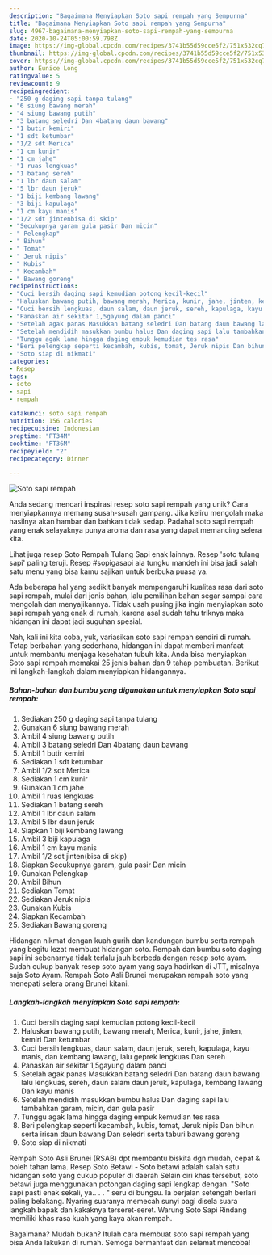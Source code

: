 ```yaml
---
description: "Bagaimana Menyiapkan Soto sapi rempah yang Sempurna"
title: "Bagaimana Menyiapkan Soto sapi rempah yang Sempurna"
slug: 4967-bagaimana-menyiapkan-soto-sapi-rempah-yang-sempurna
date: 2020-10-24T05:00:59.798Z
image: https://img-global.cpcdn.com/recipes/3741b55d59cce5f2/751x532cq70/soto-sapi-rempah-foto-resep-utama.jpg
thumbnail: https://img-global.cpcdn.com/recipes/3741b55d59cce5f2/751x532cq70/soto-sapi-rempah-foto-resep-utama.jpg
cover: https://img-global.cpcdn.com/recipes/3741b55d59cce5f2/751x532cq70/soto-sapi-rempah-foto-resep-utama.jpg
author: Eunice Long
ratingvalue: 5
reviewcount: 9
recipeingredient:
- "250 g daging sapi tanpa tulang"
- "6 siung bawang merah"
- "4 siung bawang putih"
- "3 batang seledri Dan 4batang daun bawang"
- "1 butir kemiri"
- "1 sdt ketumbar"
- "1/2 sdt Merica"
- "1 cm kunir"
- "1 cm jahe"
- "1 ruas lengkuas"
- "1 batang sereh"
- "1 lbr daun salam"
- "5 lbr daun jeruk"
- "1 biji kembang lawang"
- "3 biji kapulaga"
- "1 cm kayu manis"
- "1/2 sdt jintenbisa di skip"
- "Secukupnya garam gula pasir Dan micin"
- " Pelengkap"
- " Bihun"
- " Tomat"
- " Jeruk nipis"
- " Kubis"
- " Kecambah"
- " Bawang goreng"
recipeinstructions:
- "Cuci bersih daging sapi kemudian potong kecil-kecil"
- "Haluskan bawang putih, bawang merah, Merica, kunir, jahe, jinten, kemiri Dan ketumbar"
- "Cuci bersih lengkuas, daun salam, daun jeruk, sereh, kapulaga, kayu manis, dan kembang lawang, lalu geprek lengkuas Dan sereh"
- "Panaskan air sekitar 1,5gayung dalam panci"
- "Setelah agak panas Masukkan batang seledri Dan batang daun bawang lalu lengkuas, sereh, daun salam daun jeruk, kapulaga, kembang lawang Dan kayu manis"
- "Setelah mendidih masukkan bumbu halus Dan daging sapi lalu tambahkan garam, micin, dan gula pasir"
- "Tunggu agak lama hingga daging empuk kemudian tes rasa"
- "Beri pelengkap seperti kecambah, kubis, tomat, Jeruk nipis Dan bihun serta irisan daun bawang Dan seledri serta taburi bawang goreng"
- "Soto siap di nikmati"
categories:
- Resep
tags:
- soto
- sapi
- rempah

katakunci: soto sapi rempah 
nutrition: 156 calories
recipecuisine: Indonesian
preptime: "PT34M"
cooktime: "PT36M"
recipeyield: "2"
recipecategory: Dinner

---
```



![Soto sapi rempah](https://img-global.cpcdn.com/recipes/3741b55d59cce5f2/751x532cq70/soto-sapi-rempah-foto-resep-utama.jpg)

Anda sedang mencari inspirasi resep soto sapi rempah yang unik? Cara menyiapkannya memang susah-susah gampang. Jika keliru mengolah maka hasilnya akan hambar dan bahkan tidak sedap. Padahal soto sapi rempah yang enak selayaknya punya aroma dan rasa yang dapat memancing selera kita.

Lihat juga resep Soto Rempah Tulang Sapi enak lainnya. Resep &#39;soto tulang sapi&#39; paling teruji. Resep #sopigasapi ala tungku mandeh ini bisa jadi salah satu menu yang bisa kamu sajikan untuk berbuka puasa ya.

Ada beberapa hal yang sedikit banyak mempengaruhi kualitas rasa dari soto sapi rempah, mulai dari jenis bahan, lalu pemilihan bahan segar sampai cara mengolah dan menyajikannya. Tidak usah pusing jika ingin menyiapkan soto sapi rempah yang enak di rumah, karena asal sudah tahu triknya maka hidangan ini dapat jadi suguhan spesial.


Nah, kali ini kita coba, yuk, variasikan soto sapi rempah sendiri di rumah. Tetap berbahan yang sederhana, hidangan ini dapat memberi manfaat untuk membantu menjaga kesehatan tubuh kita. Anda bisa menyiapkan Soto sapi rempah memakai 25 jenis bahan dan 9 tahap pembuatan. Berikut ini langkah-langkah dalam menyiapkan hidangannya.

<!--inarticleads1-->

##### Bahan-bahan dan bumbu yang digunakan untuk menyiapkan Soto sapi rempah:

1. Sediakan 250 g daging sapi tanpa tulang
1. Gunakan 6 siung bawang merah
1. Ambil 4 siung bawang putih
1. Ambil 3 batang seledri Dan 4batang daun bawang
1. Ambil 1 butir kemiri
1. Sediakan 1 sdt ketumbar
1. Ambil 1/2 sdt Merica
1. Sediakan 1 cm kunir
1. Gunakan 1 cm jahe
1. Ambil 1 ruas lengkuas
1. Sediakan 1 batang sereh
1. Ambil 1 lbr daun salam
1. Ambil 5 lbr daun jeruk
1. Siapkan 1 biji kembang lawang
1. Ambil 3 biji kapulaga
1. Ambil 1 cm kayu manis
1. Ambil 1/2 sdt jinten(bisa di skip)
1. Siapkan Secukupnya garam, gula pasir Dan micin
1. Gunakan  Pelengkap
1. Ambil  Bihun
1. Sediakan  Tomat
1. Sediakan  Jeruk nipis
1. Gunakan  Kubis
1. Siapkan  Kecambah
1. Sediakan  Bawang goreng


Hidangan nikmat dengan kuah gurih dan kandungan bumbu serta rempah yang begitu lezat membuat hidangan soto. Rempah dan bumbu soto daging sapi ini sebenarnya tidak terlalu jauh berbeda dengan resep soto ayam. Sudah cukup banyak resep soto ayam yang saya hadirkan di JTT, misalnya saja Soto Ayam. Rempah Soto Asli Brunei merupakan rempah soto yang menepati selera orang Brunei kitani. 

<!--inarticleads2-->

##### Langkah-langkah menyiapkan Soto sapi rempah:

1. Cuci bersih daging sapi kemudian potong kecil-kecil
1. Haluskan bawang putih, bawang merah, Merica, kunir, jahe, jinten, kemiri Dan ketumbar
1. Cuci bersih lengkuas, daun salam, daun jeruk, sereh, kapulaga, kayu manis, dan kembang lawang, lalu geprek lengkuas Dan sereh
1. Panaskan air sekitar 1,5gayung dalam panci
1. Setelah agak panas Masukkan batang seledri Dan batang daun bawang lalu lengkuas, sereh, daun salam daun jeruk, kapulaga, kembang lawang Dan kayu manis
1. Setelah mendidih masukkan bumbu halus Dan daging sapi lalu tambahkan garam, micin, dan gula pasir
1. Tunggu agak lama hingga daging empuk kemudian tes rasa
1. Beri pelengkap seperti kecambah, kubis, tomat, Jeruk nipis Dan bihun serta irisan daun bawang Dan seledri serta taburi bawang goreng
1. Soto siap di nikmati


Rempah Soto Asli Brunei (RSAB) dpt membantu biskita dgn mudah, cepat &amp; boleh tahan lama. Resep Soto Betawi - Soto betawi adalah salah satu hidangan soto yang cukup populer di daerah Selain ciri khas tersebut, soto betawi juga menggunakan potongan daging sapi lengkap dengan. &#34;Soto sapi pasti enak sekali, ya.. . . &#34; seru di bungsu. Ia berjalan setengah berlari paling belakang. Nyaring suaranya memecah sunyi pagi disela suara langkah bapak dan kakaknya terseret-seret. Warung Soto Sapi Rindang memiliki khas rasa kuah yang kaya akan rempah. 

Bagaimana? Mudah bukan? Itulah cara membuat soto sapi rempah yang bisa Anda lakukan di rumah. Semoga bermanfaat dan selamat mencoba!
